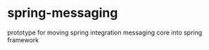 spring-messaging
================

prototype for moving spring integration messaging core into spring framework

